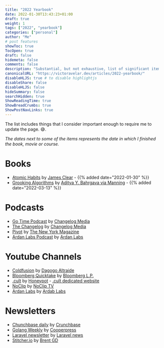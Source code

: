 ```yaml
---
title: "2022 Yearbook"
date: 2022-01-30T13:43:23+01:00
draft: true
weight: 1
tags: ["2022", "yearbook"]
categories: ["personal"]
author: "Me"
# post features
showToc: true
TocOpen: true
draft: false
hidemeta: false
comments: false
description: "Substantial, but not exhaustive, list of significant items I've read, seen, listened to, or loved in the year 2022. "
canonicalURL: "https://victoravelar.dev/articles/2022-yearbook/"
disableHLJS: true # to disable highlightjs
disableShare: false
disableHLJS: false
hideSummary: false
searchHidden: true
ShowReadingTime: true
ShowBreadCrumbs: true
ShowPostNavLinks: true
---
```


The list includes things that I consider important enough to require me to update the page. :sweat_smile:.

_The dates next to some of the items represents the date in which I finished the book, movie or course._

# Books

- [Atomic Habits](https://jamesclear.com/atomic-habits) by [James Clear](https://jamesclear.com) - {{% added date="2022-01-30" %}}
- [Grooking Algorithms](https://www.manning.com/books/grokking-algorithms) by [Aditya Y. Bahrgava via Manning](https://adit.io/) - {{% added date="2022-03-13"  %}}

# Podcasts

- [Go Time Podcast](https://changelog.com/gotime) by [Changelog Media](https://changelog.com/)
- [The Changelog](https://changelog.com/podcast) by [Changelog Media](https://changelog.com/)
- [Pivot](https://podcasts.voxmedia.com/show/pivot) by [The New York Magazine](https://nymag.com/)
- [Ardan Labs Podcast](https://podcasts.google.com/feed/aHR0cHM6Ly9mZWVkcy5idXp6c3Byb3V0LmNvbS8xNDY2OTQ0LnJzcw==) by [Ardan Labs](https://www.ardanlabs.com/)

# Youtube Channels

- [Coldfusion](https://www.youtube.com/c/ColdFusion) by [Dagogo Altraide](https://coldfusioncollective.com/)
- [Bloomberg Quicktake](https://www.youtube.com/BloombergTV) by [Bloomberg L.P.](https://www.bloomberg.com/qt)
- [.cult](https://www.youtube.com/c/Honeypotio) by [Honeypot](https://honeypot.io) - [.cult dedicated website](https://cult.honeypot.io/)
- [NoClip](https://www.youtube.com/c/NoclipVideo) by [NoClip TV](https://www.noclip.video/)
- [Ardan Labs](https://www.youtube.com/channel/UCCgGRKeRM1b0LTDqqb4NqjA) by [Ardab Labs](https://www.ardanlabs.com/)

# Newsletters

- [Chunchbase daily](https://news.crunchbase.com/daily/) by [Crunchbase](https://news.crunchbase.com/daily/)
- [Golang Weekly](https://golangweekly.com/) by [Cooperpress](https://cooperpress.com/)
- [Laravel newsletter](https://laravel-news.com/newsletter) by [Laravel news](https://laravel-news.com/)
- [Stitcher.io](https://stitcher.io/newsletter/subscribe) by [Brent GD](https://twitter.com/brendt_gd)
